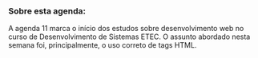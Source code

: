 ### Sobre esta agenda:

A agenda 11 marca o início dos estudos sobre desenvolvimento web no curso de Desenvolvimento de Sistemas ETEC. 
O assunto abordado nesta semana foi, principalmente, o uso correto de tags HTML. 